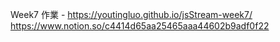 Week7 作業 - https://youtingluo.github.io/jsStream-week7/
https://www.notion.so/c4414d65aa25465aaa44602b9adf0f22
